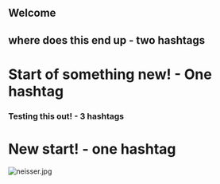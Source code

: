 Welcome
---
## where does this end up - two hashtags

# Start of something new! - One hashtag

### Testing this out! - 3 hashtags

# New start! - one hashtag

![neisser.jpg](photo.jpg)
